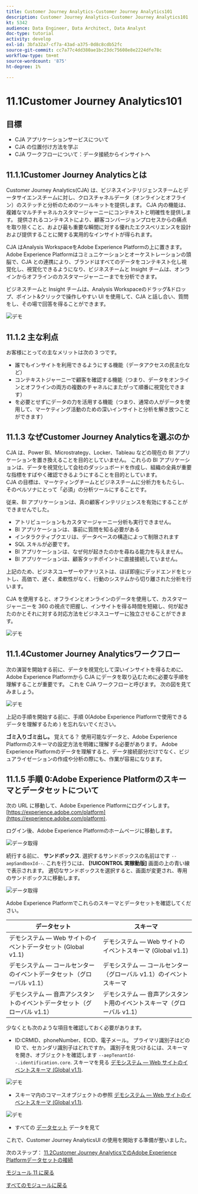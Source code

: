 ```yaml
---
title: Customer Journey Analytics-Customer Journey Analytics101
description: Customer Journey Analytics-Customer Journey Analytics101
kt: 5342
audience: Data Engineer, Data Architect, Data Analyst
doc-type: tutorial
activity: develop
exl-id: 3bfa32a7-cf7a-43ad-a375-0d8c8cdb52fc
source-git-commit: cc7a77c4dd380ae1bc23dc75608e8e2224dfe78c
workflow-type: tm+mt
source-wordcount: '875'
ht-degree: 1%

---
```


# 11.1Customer Journey Analytics101

## 目標

- CJA アプリケーションサービスについて
- CJA の位置付け方法を学ぶ
- CJA ワークフローについて：データ接続からインサイトへ

## 11.1.1Customer Journey Analyticsとは

Customer Journey Analytics(CJA) は、ビジネスインテリジェンスチームとデータサイエンスチームに対し、クロスチャネルデータ（オンラインとオフライン）のステッチと分析のためのツールキットを提供します。 CJA 内の機能は、複雑なマルチチャネルカスタマージャーニーにコンテキストと明確性を提供します。 提供されるコンテキストにより、顧客コンバージョンプロセスからの痛点を取り除くこと、および最も重要な瞬間に対する優れたエクスペリエンスを設計および提供することに関する実用的なインサイトが得られます。

CJA はAnalysis WorkspaceをAdobe Experience Platformの上に置きます。 Adobe Experience Platformはコミュニケーションとオーケストレーションの頭脳で、CJA との連携により、ブランドはすべてのデータをコンテキスト化し視覚化し、視覚化できるようになり、ビジネスチームと Insight チームは、オンラインからオフラインのカスタマージャーニーまでを分析できます。

ビジネスチームと Insight チームは、Analysis Workspaceのドラッグ&amp;ドロップ、ポイント&amp;クリックで操作しやすい UI を使用して、CJA と話し合い、質問をし、その場で回答を得ることができます。

![デモ](./images/cja-adv-analysis1.png)

## 11.1.2 主な利点

お客様にとっての主なメリットは次の 3 つです。

- 誰でもインサイトを利用できるようにする機能（データアクセスの民主化など）
- コンテキストジャーニーで顧客を確認する機能（つまり、データをオンラインとオフラインの両方の複数のチャネルにまたがって順番に視覚化できます）
- を必要とせずにデータの力を活用する機能（つまり、通常の人がデータを使用して、マーケティング活動のための深いインサイトと分析を解き放つことができます）

## 11.1.3 なぜCustomer Journey Analyticsを選ぶのか

CJA は、Power BI、Microstrategy、Locker、Tableau などの現在の BI アプリケーションを置き換えることを目的としていません。 これらの BI アプリケーションは、データを視覚化して会社のダッシュボードを作成し、組織の全員が重要な指標をすばやく確認できるようにすることを目的としています。\
CJA の目標は、マーケティングチームとビジネスチームに分析力をもたらし、そのペルソナにとって「必須」の分析ツールにすることです。

従来、BI アプリケーションは、真の顧客インテリジェンスを有効にすることができませんでした。

- アトリビューションもカスタマージャーニー分析も実行できません。
- BI アプリケーションは、事前に質問を知る必要がある
- インタラクティブクエリは、データベースの構造によって制限されます
- SQL スキルが必要です。
- BI アプリケーションは、なぜ何が起きたのかを尋ねる能力を与えません。
- BI アプリケーションは、顧客タッチポイントに直接接続していません。

上記のため、ビジネスユーザーやアナリストは、ほぼ即座にデッドエンドをヒットし、高価で、遅く、柔軟性がなく、行動のシステムから切り離された分析を行います。

CJA を使用すると、オフラインとオンラインのデータを使用して、カスタマージャーニーを 360 の視点で把握し、インサイトを得る時間を短縮し、何が起きたのかとそれに対する対応方法をビジネスユーザーに独立させることができます。

![デモ](./images/cja-use-case.png)

## 11.1.4Customer Journey Analyticsワークフロー

次の演習を開始する前に、データを視覚化して深いインサイトを得るために、Adobe Experience Platformから CJA にデータを取り込むために必要な手順を理解することが重要です。 これを CJA ワークフローと呼びます。 次の図を見てみましょう。

![デモ](./images/cja-work-flow.jpg)

上記の手順を開始する前に、手順 0(Adobe Experience Platformで使用できるデータを理解するため ) を忘れないでください。

**ゴミ入りゴミ出し。** 覚えてる？ 使用可能なデータと、Adobe Experience Platformのスキーマの設定方法を明確に理解する必要があります。 Adobe Experience Platformのデータを理解すると、データ接続部分だけでなく、ビジュアライゼーションの作成や分析の際にも、作業が容易になります。

## 11.1.5 手順 0:Adobe Experience Platformのスキーマとデータセットについて

次の URL に移動して、Adobe Experience Platformにログインします。 [https://experience.adobe.com/platform](https://experience.adobe.com/platform).

ログイン後、Adobe Experience Platformのホームページに移動します。

![データ取得](../module2/images/home.png)

続行する前に、 **サンドボックス**. 選択するサンドボックスの名前はです ``--aepSandboxId--``. これを行うには、 **[!UICONTROL 実稼動版]** 画面の上の青い線で表示されます。 適切なサンドボックスを選択すると、画面が変更され、専用のサンドボックスに移動します。

![データ取得](../module2/images/sb1.png)

Adobe Experience Platformでこれらのスキーマとデータセットを確認してください。

| データセット | スキーマ |
| ----------------- |-------------| 
| デモシステム — Web サイトのイベントデータセット (Global v1.1) | デモシステム — Web サイトのイベントスキーマ (Global v1.1) |
| デモシステム — コールセンターのイベントデータセット（グローバル v1.1） | デモシステム — コールセンター（グローバル v1.1）のイベントスキーマ |
| デモシステム — 音声アシスタントのイベントデータセット（グローバル v1.1） | デモシステム — 音声アシスタント用のイベントスキーマ（グローバル v1.1） |

少なくとも次のような項目を確認しておく必要があります。

- ID:CRMID、phoneNumber、ECID、電子メール。 プライマリ識別子はどの ID で、セカンダリ識別子はどれですか。
識別子を見つけるには、スキーマを開き、オブジェクトを確認します `--aepTenantId--.identification.core`. スキーマを見る [デモシステム — Web サイトのイベントスキーマ (Global v1.1)](https://experience.adobe.com/platform/schema).

![デモ](./images/identity.png)

- スキーマ内のコマースオブジェクトの参照 [デモシステム — Web サイトのイベントスキーマ (Global v1.1)](https://experience.adobe.com/platform/schema).

![デモ](./images/commerce.png)

- すべての [データセット](https://experience.adobe.com/platform/dataset/browse?limit=50&amp;page=1&amp;sortDescending=1&amp;sortField=created) データを見て

これで、Customer Journey AnalyticsUI の使用を開始する準備が整いました。

次のステップ： [11.2Customer Journey AnalyticsでのAdobe Experience Platformデータセットの接続](./ex2.md)

[モジュール 11 に戻る](./customer-journey-analytics-build-a-dashboard.md)

[すべてのモジュールに戻る](../../overview.md)
